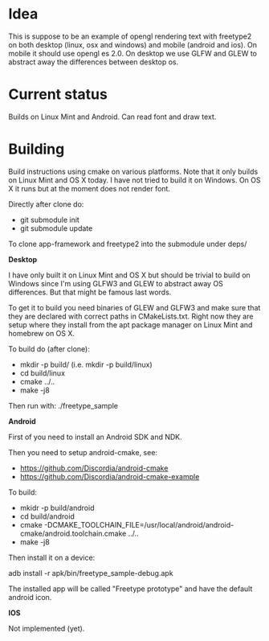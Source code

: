 Idea
======================================
This is suppose to be an example of opengl rendering text with freetype2 on both desktop (linux, osx and windows) and
mobile (android and ios). On mobile it should use opengl es 2.0. On desktop we use GLFW and GLEW to abstract away the
differences between desktop os.

Current status
========================================================
Builds on Linux Mint and Android.
Can read font and draw text.


Building
========================================================

Build instructions using cmake on various platforms. Note that it only builds on Linux Mint and OS X today. I have not
tried to build it on Windows. On OS X it runs but at the moment does not render font.

Directly after clone do:

* git submodule init
* git submodule update

To clone app-framework and freetype2 into the submodule under deps/

**Desktop**

I have only built it on Linux Mint and OS X but should be trivial to build on Windows
since I'm using GLFW3 and GLEW to abstract away OS differences. But that might be 
famous last words.

To get it to build you need binaries of GLEW and GLFW3 and make sure that they are 
declared with correct paths in CMakeLists.txt. Right now they are setup where they 
install from the apt package manager on Linux Mint and homebrew on OS X.

To build do (after clone):


* mkdir -p build/<os> (i.e. mkdir -p build/linux)
* cd build/linux
* cmake ../..
* make -j8

Then run with: ./freetype_sample

**Android**

First of you need to install an Android SDK and NDK.

Then you need to setup android-cmake, see: 

* https://github.com/Discordia/android-cmake
* https://github.com/Discordia/android-cmake-example

To build:

* mkidr -p build/android
* cd build/android
* cmake -DCMAKE_TOOLCHAIN_FILE=/usr/local/android/android-cmake/android.toolchain.cmake ../..
* make -j8

Then install it on a device:

adb install -r apk/bin/freetype_sample-debug.apk

The installed app will be called "Freetype prototype" and have the default android icon.

**IOS**

Not implemented (yet).